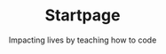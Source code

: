 ---
title: Startpage
subtitle: Impacting lives by teaching how to code
image: /img/start.jpg

intro:
  heading: >-
    Over 65.3 million refugees in the world. Millions of vacant IT jobs due to
    digitalization. Two problems, one solution:
  text: A coding academy for refugees.

teaser_image:
  image: /img/IMG_2230-1.jpg

get_involved:
  content: >-
    ## Get Involved

    Powercoders is a coding academy for refugees. We believe that, in the 21st century, coding skills will help you to start a
    new life wherever you are forced to go.

    We offer a 3-month coding boot camp, followed by an internship. The ultimate
    goal of Powercoders is the permanent placement of trained refugees in IT
    companies and IT departments.

program:
  - heading: Participant
    text: Are you a refugee eager to find your way into the IT industry?
    link: program/#participant
    link_text: apply now
    fade_in: Left
  - heading: Coach
    text: Do you want to support a refugee in becoming successfully integrated in the local IT labor market?
    link: program/#coach
    link_text: apply as coach
    fade_in: Up
  - heading: Trainer
    text: Are you an IT professional who likes to share their knowledge with newcomers?
    link: program/#trainer
    link_text: apply as trainer
    fade_in: Up
  - heading: Company
    text: Are you an IT company looking for talent no matter from where it comes from?
    link: program/#company
    link_text: offer an intership
    fade_in: Right

latest:
  - heading: Information Session
    heading_icon: fa-graduation-cap
    text: >-
        Powercoders Basel is coming - the 3rd Info Session will be on October 18th, 2018. If you need
        information about our program and how to get involved as a participant, coach, trainer or a company
        and want to meet the team, join us.

    link: https://goo.gl/forms/CDF6oXH3RF6WqJOv2
    link_text: register
    fade_in: Up

  - heading: Wunsch-Schloss 2018
    heading_icon: fa-tv
    text: >-
        Founder Christian Hirsig had the chance to address his wish to politics and economics at
        "Wunsch-Schloss 2018".

    link: https://youtu.be/h9V4SU6Ca1k?t=3601
    link_text: watch
    fade_in: Up

  - heading: Information Session
    heading_icon: fa-readme
    text: >-
        In 2014 Husam fled the war in Syria and is now interning at Swiss Life. This is his story.

    link: https://twitter.com/CNNMoneyCH/status/995331994224611328
    link_text: register
    fade_in: Up

teaser_image2:
  image: /img/ted-zh.jpg
  text: A vacant IT job can be filled with a displaced person.

story:
  heading: The Story of Powercoders
  text: >-
    “We all can do more, we all can do better.”


    Watch Chris, founder of Powercoders, at TED Zurich on how all was started.
  video_id: kILDP3NmA6A

partner:
  - image: /img/partner/schweizerische-eidgenossenschaft.png
    name: Schweizerische Eidgenossenschaft
    link: https://www.sem.admin.ch

  - image: /img/partner/arcas.jpg
    name: Arcas
    link: https://www.arcas-foundation.ch

  - image: /img/Adobe.png
    name: Adobe
    link: https://www.adobe.com

  - image: /img/partner/impacthub.jpg
    name: ImpactHub
    link: http://www.impacthub.net

---